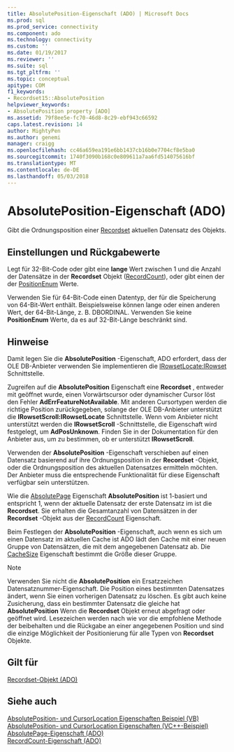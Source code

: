 ```yaml
---
title: AbsolutePosition-Eigenschaft (ADO) | Microsoft Docs
ms.prod: sql
ms.prod_service: connectivity
ms.component: ado
ms.technology: connectivity
ms.custom: ''
ms.date: 01/19/2017
ms.reviewer: ''
ms.suite: sql
ms.tgt_pltfrm: ''
ms.topic: conceptual
apitype: COM
f1_keywords:
- Recordset15::AbsolutePosition
helpviewer_keywords:
- AbsolutePosition property [ADO]
ms.assetid: 79f8ee5e-fc70-46d8-8c29-ebf943c66592
caps.latest.revision: 14
author: MightyPen
ms.author: genemi
manager: craigg
ms.openlocfilehash: cc46a659ea191e6bb1437cb16b0e7704cf8e5ba0
ms.sourcegitcommit: 1740f3090b168c0e809611a7aa6fd514075616bf
ms.translationtype: MT
ms.contentlocale: de-DE
ms.lasthandoff: 05/03/2018
---
```

# <a name="absoluteposition-property-ado"></a>AbsolutePosition-Eigenschaft (ADO)
Gibt die Ordnungsposition einer [Recordset](../../../ado/reference/ado-api/recordset-object-ado.md) aktuellen Datensatz des Objekts.  
  
## <a name="settings-and-return-values"></a>Einstellungen und Rückgabewerte  
 Legt für 32-Bit-Code oder gibt eine **lange** Wert zwischen 1 und die Anzahl der Datensätze in der **Recordset** Objekt ([RecordCount](../../../ado/reference/ado-api/recordcount-property-ado.md)), oder gibt einen der der [ PositionEnum](../../../ado/reference/ado-api/positionenum.md) Werte.  
  
 Verwenden Sie für 64-Bit-Code einen Datentyp, der für die Speicherung von 64-Bit-Wert enthält. Beispielsweise können lange oder einen anderen Wert, der 64-Bit-Länge, z. B. DBORDINAL. Verwenden Sie keine **PositionEnum** Werte, da es auf 32-Bit-Länge beschränkt sind.  
  
## <a name="remarks"></a>Hinweise  
 Damit legen Sie die **AbsolutePosition** -Eigenschaft, ADO erfordert, dass der OLE DB-Anbieter verwenden Sie implementieren die [IRowsetLocate:IRowset](https://msdn.microsoft.com/library/windows/desktop/ms721190.aspx) Schnittstelle.  
  
 Zugreifen auf die **AbsolutePosition** Eigenschaft eine **Recordset** , entweder mit geöffnet wurde, einen Vorwärtscursor oder dynamischer Cursor löst den Fehler **AdErrFeatureNotAvailable**. Mit anderen Cursortypen werden die richtige Position zurückgegeben, solange der OLE DB-Anbieter unterstützt die **IRowsetScroll:IRowsetLocate** Schnittstelle. Wenn vom Anbieter nicht unterstützt werden die **IRowsetScroll** -Schnittstelle, die Eigenschaft wird festgelegt, um **AdPosUnknown**. Finden Sie in der Dokumentation für den Anbieter aus, um zu bestimmen, ob er unterstützt **IRowsetScroll**.  
  
 Verwenden der **AbsolutePosition** -Eigenschaft verschieben auf einen Datensatz basierend auf ihre Ordnungsposition in der **Recordset** -Objekt, oder die Ordnungsposition des aktuellen Datensatzes ermitteln möchten. Der Anbieter muss die entsprechende Funktionalität für diese Eigenschaft verfügbar sein unterstützen.  
  
 Wie die [AbsolutePage](../../../ado/reference/ado-api/absolutepage-property-ado.md) Eigenschaft **AbsolutePosition** ist 1-basiert und entspricht 1, wenn der aktuelle Datensatz der erste Datensatz im ist die **Recordset**. Sie erhalten die Gesamtanzahl von Datensätzen in der **Recordset** -Objekt aus der [RecordCount](../../../ado/reference/ado-api/recordcount-property-ado.md) Eigenschaft.  
  
 Beim Festlegen der **AbsolutePosition** -Eigenschaft, auch wenn es sich um einen Datensatz im aktuellen Cache ist ADO lädt den Cache mit einer neuen Gruppe von Datensätzen, die mit dem angegebenen Datensatz ab. Die [CacheSize](../../../ado/reference/ado-api/cachesize-property-ado.md) Eigenschaft bestimmt die Größe dieser Gruppe.  
  
> [!NOTE]
>  Verwenden Sie nicht die **AbsolutePosition** ein Ersatzzeichen Datensatznummer-Eigenschaft. Die Position eines bestimmten Datensatzes ändert, wenn Sie einen vorherigen Datensatz zu löschen. Es gibt auch keine Zusicherung, dass ein bestimmter Datensatz die gleiche hat **AbsolutePosition** Wenn die **Recordset** Objekt erneut abgefragt oder geöffnet wird. Lesezeichen werden nach wie vor die empfohlene Methode der beibehalten und die Rückgabe an einer angegebenen Position und sind die einzige Möglichkeit der Positionierung für alle Typen von **Recordset** Objekte.  
  
## <a name="applies-to"></a>Gilt für  
 [Recordset-Objekt (ADO)](../../../ado/reference/ado-api/recordset-object-ado.md)  
  
## <a name="see-also"></a>Siehe auch  
 [AbsolutePosition- und CursorLocation Eigenschaften Beispiel (VB)](../../../ado/reference/ado-api/absoluteposition-and-cursorlocation-properties-example-vb.md)   
 [AbsolutePosition- und CursorLocation Eigenschaften (VC++-Beispiel)](../../../ado/reference/ado-api/absoluteposition-and-cursorlocation-properties-example-vc.md)   
 [AbsolutePage-Eigenschaft (ADO)](../../../ado/reference/ado-api/absolutepage-property-ado.md)   
 [RecordCount-Eigenschaft (ADO)](../../../ado/reference/ado-api/recordcount-property-ado.md)
